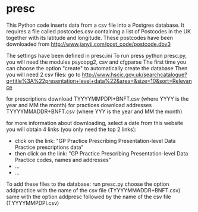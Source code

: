 presc
=====
This Python code inserts data from a csv file into a Postgres database. 
It requires a file called postcodes.csv containing a list of Postcodes in the UK together with its latitude and longitude.
These postcodes have been downloaded from http://www.janyii.com/post_code/postcode.dbv3

The settings have been defined in presc.ini
To run press python presc.py, you will need the modules psycopg2, csv and cfgparse
The first time you can choose the option "create" to automatically create the database
Then you will need 2 csv files: 
go to http://www.hscic.gov.uk/searchcatalogue?q=title%3A%22presentation+level+data%22&area=&size=10&sort=Relevance

for prescriptions download TYYYYMMPDPI+BNFT.csv (where YYYY is the year and MM the month)
for practices download addresses TYYYYMMADDR+BNFT.csv (where YYY is the year and MM the month)

for more information about downloading, select a date from this website
you will obtain 4 links (you only need the top 2 links):
- click on the link: "GP Practice Prescribing Presentation-level Data        Practice prescriptions data"
- then click on the link: "GP Practice Prescribing Presentation-level Data   Practice codes, names and addresses"  
- ...
- ...

To add these files to the database: run presc.py 
choose the option addpractice with the name of the csv file (TYYYYMMADDR+BNFT.csv) 
same with the option addpresc followed by the name of the csv file (TYYYYMMPDPI.csv)

